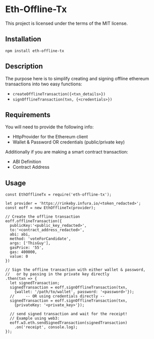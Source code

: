 # Eth-Offline-Tx

This project is licensed under the terms of the MIT license.

## Installation

`npm install eth-offline-tx`

## Description

The purpose here is to simplify creating and signing offline ethereum transactions into two easy functions: 
* `createOfflineTransaction({<txn_details>})`
* `signOfflineTransaction(txn, {<credentials>})`

## Requirements

You will need to provide the following info:
* HttpProvider for the Ethereum client
* Wallet & Password OR credentials (public/private key)

Additionally if you are making a smart contract transaction:
* ABI Definition
* Contract Address

## Usage

```
const EthOfflineTx = require('eth-offline-tx');

let provider = 'https://rinkeby.infura.io/<token_redacted>';
const eoff = new EthOfflineTx(provider);

// Create the offline transaction
eoff.offlineTransaction({
  publicKey:'<public_key_redacted>',
  to:'<contract_address_redacted>', 
  abi: abi, 
  method: 'voteForCandidate', 
  args: ['ThisGuy'],
  gasPrice: '55',
  gas: 400000,
  value: 0
})

// Sign the offline transaction with either wallet & password,
//   or by passing in the private key directly
.then(txn => {
  let signedTransaction;
  signedTransaction = eoff.signOfflineTransaction(txn, 
    {wallet: '/path/to/wallet', password: '<password>'});
  //     -- OR using credentials directly --
  signedTransaction = eoff.signOfflineTransaction(txn, 
    {privateKey: '<private_key>'});

  // send signed transaction and wait for the receipt!
  // Example using web3:
  eoff.w3.eth.sendSignedTransaction(signedTransaction)
    .on('receipt', console.log);
});
```
